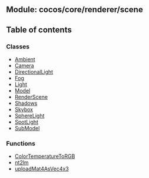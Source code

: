 ## Module: cocos/core/renderer/scene


<div class="table-of-content">
<h2> Table of contents </h2>


### Classes

- [Ambient](docs/en/cocos-core-renderer-scene/Class/Ambient.md)
- [Camera](docs/en/cocos-core-renderer-scene/Class/Camera.md)
- [DirectionalLight](docs/en/cocos-core-renderer-scene/Class/DirectionalLight.md)
- [Fog](docs/en/cocos-core-renderer-scene/Class/Fog.md)
- [Light](docs/en/cocos-core-renderer-scene/Class/Light.md)
- [Model](docs/en/cocos-core-renderer-scene/Class/Model.md)
- [RenderScene](docs/en/cocos-core-renderer-scene/Class/RenderScene.md)
- [Shadows](docs/en/cocos-core-renderer-scene/Class/Shadows.md)
- [Skybox](docs/en/cocos-core-renderer-scene/Class/Skybox.md)
- [SphereLight](docs/en/cocos-core-renderer-scene/Class/SphereLight.md)
- [SpotLight](docs/en/cocos-core-renderer-scene/Class/SpotLight.md)
- [SubModel](docs/en/cocos-core-renderer-scene/Class/SubModel.md)


### Functions

- [ColorTemperatureToRGB](docs/en/cocos-core-renderer-scene/Function/ColorTemperatureToRGB.md)
- [nt2lm](docs/en/cocos-core-renderer-scene/Function/nt2lm.md)
- [uploadMat4AsVec4x3](docs/en/cocos-core-renderer-scene/Function/uploadMat4AsVec4x3.md)

</div>
